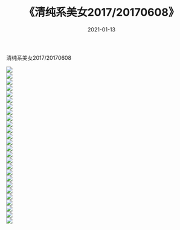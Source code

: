 ﻿---
layout: post
title:  《清纯系美女2017/20170608》
date:   2021-01-13
img: http://pic.660000.xyz/1:/清纯系美女/2017/20170608/000.jpg
categories: [美女, 清纯, 唯美]
---

清纯系美女2017/20170608

 ![](http://pic.660000.xyz/1:/清纯系美女/2017/20170608/001.png) <br>![](http://pic.660000.xyz/1:/清纯系美女/2017/20170608/002.png) <br>![](http://pic.660000.xyz/1:/清纯系美女/2017/20170608/003.png) <br>![](http://pic.660000.xyz/1:/清纯系美女/2017/20170608/004.png) <br>![](http://pic.660000.xyz/1:/清纯系美女/2017/20170608/005.png) <br>![](http://pic.660000.xyz/1:/清纯系美女/2017/20170608/006.png) <br>![](http://pic.660000.xyz/1:/清纯系美女/2017/20170608/007.png) <br>![](http://pic.660000.xyz/1:/清纯系美女/2017/20170608/008.png) <br>![](http://pic.660000.xyz/1:/清纯系美女/2017/20170608/009.png) <br>![](http://pic.660000.xyz/1:/清纯系美女/2017/20170608/010.png) <br>![](http://pic.660000.xyz/1:/清纯系美女/2017/20170608/011.png) <br>![](http://pic.660000.xyz/1:/清纯系美女/2017/20170608/012.png) <br>![](http://pic.660000.xyz/1:/清纯系美女/2017/20170608/013.png) <br>![](http://pic.660000.xyz/1:/清纯系美女/2017/20170608/014.png) <br>![](http://pic.660000.xyz/1:/清纯系美女/2017/20170608/015.png) <br>![](http://pic.660000.xyz/1:/清纯系美女/2017/20170608/016.png) <br>![](http://pic.660000.xyz/1:/清纯系美女/2017/20170608/017.png) <br>![](http://pic.660000.xyz/1:/清纯系美女/2017/20170608/018.png) <br>![](http://pic.660000.xyz/1:/清纯系美女/2017/20170608/019.png) <br>![](http://pic.660000.xyz/1:/清纯系美女/2017/20170608/020.png) <br>![](http://pic.660000.xyz/1:/清纯系美女/2017/20170608/021.png) <br>![](http://pic.660000.xyz/1:/清纯系美女/2017/20170608/022.png) <br>![](http://pic.660000.xyz/1:/清纯系美女/2017/20170608/023.png) <br>![](http://pic.660000.xyz/1:/清纯系美女/2017/20170608/024.png) <br>![](http://pic.660000.xyz/1:/清纯系美女/2017/20170608/025.png) <br>![](http://pic.660000.xyz/1:/清纯系美女/2017/20170608/026.png) <br>